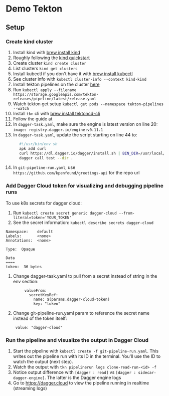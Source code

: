 # Demo Tekton

## Setup

### Create kind cluster

1. Install kind with [brew install kind](https://kind.sigs.k8s.io/docs/user/quick-start/#installing-with-a-package-manager)
2. Roughly following the [kind quickstart](https://kind.sigs.k8s.io/docs/user/quick-start/)
3. Create cluster `kind create cluster`
4. List clusters `kind get clusters`
5. Install kubectl if you don't have it with [brew install kubectl](https://kubernetes.io/docs/tasks/tools/install-kubectl-macos/)
6. See cluster info with `kubectl cluster-info --context kind-kind`
7. Install tekton pipelines on the cluster [here](https://tekton.dev/docs/installation/pipelines/)
8. Run `kubectl apply --filename https://storage.googleapis.com/tekton-releases/pipeline/latest/release.yaml`
9. Watch tekton get setup `kubectl get pods --namespace tekton-pipelines --watch`
10. Install `tkn` cli with [brew install tektoncd-cli](https://tekton.dev/docs/cli/#installation)
11. Follow the guide at [](https://archive.docs.dagger.io/0.9/213240/tekton)
12. In `dagger-task.yaml`, make sure the engine is latest version on line 20: `image: registry.dagger.io/engine:v0.11.1`
13. In `dagger-task.yaml`, update the script starting on line 44 to:
```sh
      #!/usr/bin/env sh
      apk add curl
      curl https://dl.dagger.io/dagger/install.sh | BIN_DIR=/usr/local/bin sh
      dagger call test --dir .
```
14. In `git-pipeline-run.yaml`, use `https://github.com/kpenfound/greetings-api` for the repo url

### Add Dagger Cloud token for visualizing and debugging pipeline runs
To use k8s secrets for dagger cloud:
1. Run `kubectl create secret generic dagger-cloud --from-literal=token='YOUR_TOKEN'`
2. See the secret information: `kubectl describe secrets dagger-cloud`

```Name:         dagger-cloud
Namespace:    default
Labels:       <none>
Annotations:  <none>

Type:  Opaque

Data
====
token:  36 bytes
```

1. Change dagger-task.yaml to pull from a secret instead of string in the env section:

   ```- name: DAGGER_CLOUD_TOKEN
        valueFrom:
          secretKeyRef:
            name: $(params.dagger-cloud-token)
            key: "token"
   ```

1. Change git-pipeline-run.yaml param to reference the secret name instead of the token itself:

   ```- name: dagger-cloud-token
    value: "dagger-cloud"
   ```

### Run the pipeline and visualize the output in Dagger Cloud
1. Start the pipeline with `kubectl create -f git-pipeline-run.yaml`. This writes out the pipeline run with its ID in the terminal. You'll use the ID to watch the output (next step).
2. Watch the output with `tkn pipelinerun logs clone-read-run-<id> -f`
3. Notice output difference with `[dagger : read]` vs `[dagger : sidecar-dagger-engine]`. The latter is the Dagger engine logs
4. Go to https://dagger.cloud to view the pipeline running in realtime (streaming logs)
